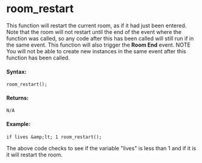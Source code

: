 # room_restart

This function will restart the current room, as if it had just been
entered. Note that the room will not restart until the end of the event
where the function was called, so any code after this has been called
will still run if in the same event. This function will also trigger the
**Room End** event. NOTE You will not be able to create new instances in
the same event after this function has been called.

#### Syntax:

``` gml
room_restart();
```

#### Returns:

``` gml
N/A
```

#### Example:

``` gml
if lives &amp;lt; 1 room_restart();
```

The above code checks to see if the variable "lives" is less than 1 and
if it is it will restart the room.
